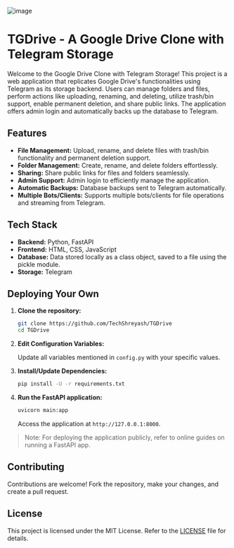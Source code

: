![image](https://github.com/TechShreyash/TGDrive/assets/82265247/3746cfc4-4e83-490c-94c1-1d6f208df33f)


# TGDrive - A Google Drive Clone with Telegram Storage

Welcome to the Google Drive Clone with Telegram Storage! This project is a web application that replicates Google Drive's functionalities using Telegram as its storage backend. Users can manage folders and files, perform actions like uploading, renaming, and deleting, utilize trash/bin support, enable permanent deletion, and share public links. The application offers admin login and automatically backs up the database to Telegram.

## Features

- **File Management:** Upload, rename, and delete files with trash/bin functionality and permanent deletion support.
- **Folder Management:** Create, rename, and delete folders effortlessly.
- **Sharing:** Share public links for files and folders seamlessly.
- **Admin Support:** Admin login to efficiently manage the application.
- **Automatic Backups:** Database backups sent to Telegram automatically.
- **Multiple Bots/Clients:** Supports multiple bots/clients for file operations and streaming from Telegram.

## Tech Stack

- **Backend:** Python, FastAPI
- **Frontend:** HTML, CSS, JavaScript
- **Database:** Data stored locally as a class object, saved to a file using the pickle module.
- **Storage:** Telegram

## Deploying Your Own

1. **Clone the repository:**

    ```bash
    git clone https://github.com/TechShreyash/TGDrive
    cd TGDrive
    ```

2. **Edit Configuration Variables:**

    Update all variables mentioned in `config.py` with your specific values.

3. **Install/Update Dependencies:**

    ```bash
    pip install -U -r requirements.txt
    ```

4. **Run the FastAPI application:**

    ```bash
    uvicorn main:app
    ```

    Access the application at `http://127.0.0.1:8000`.

> Note: For deploying the application publicly, refer to online guides on running a FastAPI app.

## Contributing

Contributions are welcome! Fork the repository, make your changes, and create a pull request.

## License

This project is licensed under the MIT License. Refer to the [LICENSE](LICENSE) file for details.
